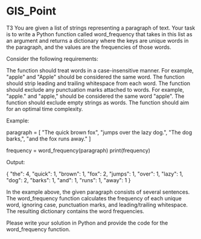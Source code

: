 # GIS_Point
ТЗ
You are given a list of strings representing a paragraph of text. Your task is to write a Python function called word_frequency that takes in this list as an argument and returns a dictionary where the keys are unique words in the paragraph, and the values are the frequencies of those words.

Consider the following requirements:

The function should treat words in a case-insensitive manner. For example, "apple" and "Apple" should be considered the same word.
The function should strip leading and trailing whitespace from each word.
The function should exclude any punctuation marks attached to words. For example, "apple." and "apple," should be considered the same word "apple".
The function should exclude empty strings as words.
The function should aim for an optimal time complexity.

Example:

paragraph = [
    "The quick brown fox",
    "jumps over the lazy dog.",
    "The dog barks,",
    "and the fox runs away."
]

frequency = word_frequency(paragraph)
print(frequency)

Output:

{
    "the": 4,
    "quick": 1,
    "brown": 1,
    "fox": 2,
    "jumps": 1,
    "over": 1,
    "lazy": 1,
    "dog": 2,
    "barks": 1,
    "and": 1,
    "runs": 1,
    "away": 1
}


In the example above, the given paragraph consists of several sentences. The word_frequency function calculates the frequency of each unique word, ignoring case, punctuation marks, and leading/trailing whitespace. The resulting dictionary contains the word frequencies.

Please write your solution in Python and provide the code for the word_frequency function.

